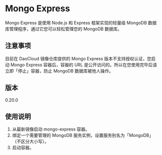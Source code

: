 # Mongo Express

Mongo Express 是使用 Node.js 和 Express 框架实现的轻量级 MongoDB 数据库管理程序，通过它您可以轻松管理您的 MongoDB 数据库。

## 注意事项

目前在 DaoCloud 镜像仓库提供的 Mongo Express 版本不支持授权认证，您启动 Mongo Express 容器后，容器的 URL 是公开访问的。所以在您使用完毕后请立即「停止」容器，防止 MongoDB 数据库被他人操作。

## 版本

0.20.0

## 使用说明

1. 从最新镜像启动 mongo-express 容器。
2. 绑定一个需要管理的 MongoDB 服务实例，设置服务别名为「MongoDB」（不区分大小写）。
3. 启动容器。
